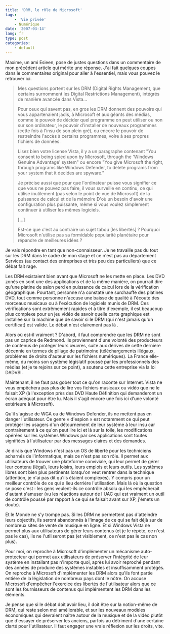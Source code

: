 ```yaml
---
title: 'DRM, le rôle de Microsoft'
tags:
    - 'Vie privée'
    - Numérique
date: '2007-03-14'
lang: fr
type: post
categories:
    - default
---
```


Maxime, un ami Esieen, pose de justes questions dans un commentaire de mon précédent article qui mérite une réponse. J'ai fait quelques coupes dans le commentaires original pour aller à l'essentiel, mais vous pouvez le retrouver ici.

> Mes questions portent sur les DRM (Digital Rights Management, que certains surnomment les Digital Restrictions Management), intégrés de manière avancée dans Vista…  
>
> Pour ceux qui savent pas, en gros les DRM donnent des pouvoirs qui vous appartenaient jadis, à Microsoft et aux géants des médias, comme le pouvoir de décider quel programme on peut utiliser ou non sur son ordinateur, le pouvoir d'installer de nouveaux programmes (cette fois à l'insu de son plein gré), ou encore le pouvoir de restreindre l'accès à certains programmes, voire à ses propres fichiers de données.  
>
> Lisez bien votre license Vista, il y a un paragraphe contenant "You consent to being spied upon by Microsoft, through the 'Windows Genuine Advantage' system" ou encore "You give Microsoft the right, through programs like Windows Defender, to delete programs from your system that it decides are spyware."  
>
> Je précise aussi que pour que l'ordinateur puisse vous signifier ce que vous ne pouvez pas faire, il vous surveille en continu, ce qui utilise inutilement (pas selon le point de vue de Microsoft) de la puissance de calcul et de la mémoire D'où un besoin d'avoir une configuration plus puissante, même si vous voulez simplement continuer à utiliser les mêmes logiciels.  
>
> […]  
>
> Est-ce que c'est au contraire un sujet tabou [les libertés]&nbsp;? Pourquoi Microsoft n'utilise pas sa formidable popularité planétaire pour répandre de meilleures idées&nbsp;?

Je vais répondre en tant que non-connaisseur. Je ne travaille pas du tout sur les DRM dans le cadre de mon stage et ce n'est pas au département Services (au contact des entreprises et très peu des particuliers) que ce débat fait rage.

Les DRM existaient bien avant que Microsoft ne les mette en place. Les DVD zonés en sont une des applications et de la même manière, on pourrait dire qu'une platine de salon perd en puissance de calcul lors de la vérification géographique.
Pourtant, personne n'a constaté une surchauffe des platines DVD, tout comme personne n'accuse une baisse de qualité à l'écoute des morceaux musicaux ou à l'exécution de logiciels munis de DRM. Ces vérifications sont extrêmement rapides et à titre d'exemple, il est beaucoup plus complexe pour un jeu vidéo de savoir quelle carte graphique est installée sur la machine que de savoir si le DRM (qui n'est jamais qu'un certificat) est valide. Le débat n'est clairement pas là .

Alors où est-il vraiment&nbsp;? D'abord, il faut comprendre que les DRM ne sont pas un caprice de Redmond. Ils proviennent d'une volonté des producteurs de contenus de protéger leurs œuvres, suite aux dérives de cette dernière décennie en termes de pillage de patrimoine (téléchargements illégaux, problèmes de droits d'auteur sur les fichiers numériques). La France elle-même, du moins son système législatif poussé par les professionnels des médias (et je te rejoins sur ce point), a soutenu cette entreprise via la loi DADVSI.

Maintenant, il ne faut pas gober tout ce qu'on raconte sur Internet. Vista ne vous empêchera pas plus de lire vos fichiers musicaux ou vidéo que ne le faisait XP (à l'exception près des DVD Haute Définition qui demanderont un écran adéquat pour être lu. Mais il s'agit encore une fois ici d'une volonté extérieure à Microsoft).

Qu'il s'agisse de WGA ou de Windows Defender, ils ne mettent pas en danger l'utilisateur. Ce genre «&nbsp;d'espion&nbsp;» est notamment ce qui peut protéger les usagers d'un détournement de leur système à leur insu car contrairement à ce qu'on peut lire ici et là sur la toile, les modifications opérées sur les systèmes Windows par ces applications sont toutes signifiées à l'utilisateur par des messages claires et des demandes.

Je dirais que Windows n'est pas un OS de liberté pour les techniciens acharnés de l'informatique, mais ce n'est pas son rôle. Il permet aux utilisateurs de trouver une plateforme conviviale, qui leur permet de gérer leur contenu (légal), leurs loisirs, leurs emplois et leurs outils. Les systèmes libres sont bien plus pertinents lorsqu'on veut rentrer dans la technique (attention, je n'ai pas dit qu'ils étaient complexes). Y compris pour un meilleur contrôle de ce qui a lieu derrière l'utilisation. Mais là où la question se pose c'est&nbsp;: les gens veulent-ils ce contrôle absolu qui les empêcherait d'autant s'amuser (vu les réactions autour de l'UAC qui est vraiment un outil de contrôle poussé par rapport à ce qui se faisait avant sur XP, j'émets un doute).

Et le Monde ne s'y trompe pas. Si les DRM ne permettent pas d'atteindre leurs objectifs, ils seront abandonnés à l'image de ce qui se fait déjà sur de nombreux sites de vente de musique en ligne. Et si Windows Vista ne permet plus aux utilisateurs de gérer leurs contenus (et je le répète, ce n'est pas le cas), ils ne l'utiliseront pas (et visiblement, ce n'est pas le cas non plus).

Pour moi, on reproche à Microsoft d'implémenter un mécanisme auto-protecteur qui permet aux utilisateurs de préserver l'intégrité de leur système en installant pas n'importe quoi, après lui avoir reproché pendant des années de produire des systèmes instables et insuffisamment protégés. On reproche à Microsoft d'implémenter les DRM alors qu'ils font partie entière de la législation de nombreux pays dont le nôtre. On accuse Microsoft d'empêcher l'exercice des libertés de l'utilisateur alors que ce sont les fournisseurs de contenus qui implémentent les DRM dans les éléments.

Je pense que si le débat doit avoir lieu, il doit être sur la notion-même de DRM, qui reste selon moi améliorable, et sur les nouveaux modèles économiques qui devraient naître autour de la musique et de la vidéo plutôt que d'essayer de préserver les anciens, parfois au détriment d'une certaine clarté pour l'utilisateur. Il faut engager une vraie réflexion sur les droits, vite.

